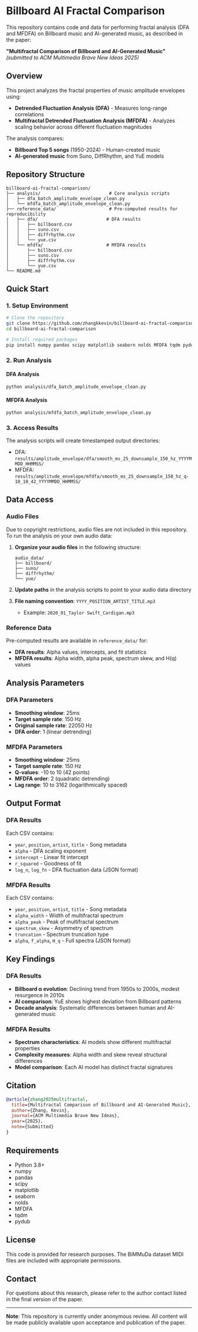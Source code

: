 # Billboard AI Fractal Comparison

This repository contains code and data for performing fractal analysis (DFA and MFDFA) on Billboard music and AI-generated music, as described in the paper:

**"Multifractal Comparison of Billboard and AI-Generated Music"**  
*(submitted to ACM Multimedia Brave New Ideas 2025)*

## Overview

This project analyzes the fractal properties of music amplitude envelopes using:
- **Detrended Fluctuation Analysis (DFA)** - Measures long-range correlations
- **Multifractal Detrended Fluctuation Analysis (MFDFA)** - Analyzes scaling behavior across different fluctuation magnitudes

The analysis compares:
- **Billboard Top 5 songs** (1950-2024) - Human-created music
- **AI-generated music** from Suno, DiffRhythm, and YuE models

## Repository Structure

```
billboard-ai-fractal-comparison/
├── analysis/                          # Core analysis scripts
│   ├── dfa_batch_amplitude_envelope_clean.py
│   └── mfdfa_batch_amplitude_envelope_clean.py
├── reference_data/                    # Pre-computed results for reproducibility
│   ├── dfa/                          # DFA results
│   │   ├── billboard.csv
│   │   ├── suno.csv
│   │   ├── diffrhythm.csv
│   │   └── yue.csv
│   └── mfdfa/                        # MFDFA results
│       ├── billboard.csv
│       ├── suno.csv
│       ├── diffrhythm.csv
│       └── yue.csv
└── README.md
```

## Quick Start

### 1. Setup Environment

```bash
# Clone the repository
git clone https://github.com/zhangkkevin/billboard-ai-fractal-comparison.git
cd billboard-ai-fractal-comparison

# Install required packages
pip install numpy pandas scipy matplotlib seaborn nolds MFDFA tqdm pydub
```

### 2. Run Analysis

#### DFA Analysis
```bash
python analysis/dfa_batch_amplitude_envelope_clean.py
```

#### MFDFA Analysis
```bash
python analysis/mfdfa_batch_amplitude_envelope_clean.py
```

### 3. Access Results

The analysis scripts will create timestamped output directories:
- DFA: `results/amplitude_envelope/dfa/smooth_ms_25_downsample_150_hz_YYYYMMDD_HHMMSS/`
- MFDFA: `results/amplitude_envelope/mfdfa/smooth_ms_25_downsample_150_hz_q-10_10_42_YYYYMMDD_HHMMSS/`

## Data Access

### Audio Files
Due to copyright restrictions, audio files are not included in this repository. To run the analysis on your own audio data:

1. **Organize your audio files** in the following structure:
   ```
   audio_data/
   ├── billboard/
   ├── suno/
   ├── diffrhythm/
   └── yue/
   ```

2. **Update paths** in the analysis scripts to point to your audio data directory

3. **File naming convention**: `YYYY_POSITION_ARTIST_TITLE.mp3`
   - Example: `2020_01_Taylor Swift_Cardigan.mp3`

### Reference Data
Pre-computed results are available in `reference_data/` for:
- **DFA results**: Alpha values, intercepts, and fit statistics
- **MFDFA results**: Alpha width, alpha peak, spectrum skew, and H(q) values

## Analysis Parameters

### DFA Parameters
- **Smoothing window**: 25ms
- **Target sample rate**: 150 Hz
- **Original sample rate**: 22050 Hz
- **DFA order**: 1 (linear detrending)

### MFDFA Parameters
- **Smoothing window**: 25ms
- **Target sample rate**: 150 Hz
- **Q-values**: -10 to 10 (42 points)
- **MFDFA order**: 2 (quadratic detrending)
- **Lag range**: 10 to 3162 (logarithmically spaced)

## Output Format

### DFA Results
Each CSV contains:
- `year`, `position`, `artist`, `title` - Song metadata
- `alpha` - DFA scaling exponent
- `intercept` - Linear fit intercept
- `r_squared` - Goodness of fit
- `log_n`, `log_fn` - DFA fluctuation data (JSON format)

### MFDFA Results
Each CSV contains:
- `year`, `position`, `artist`, `title` - Song metadata
- `alpha_width` - Width of multifractal spectrum
- `alpha_peak` - Peak of multifractal spectrum
- `spectrum_skew` - Asymmetry of spectrum
- `truncation` - Spectrum truncation type
- `alpha`, `f_alpha`, `H_q` - Full spectra (JSON format)

## Key Findings

### DFA Results
- **Billboard α evolution**: Declining trend from 1950s to 2000s, modest resurgence in 2010s
- **AI comparison**: YuE shows highest deviation from Billboard patterns
- **Decade analysis**: Systematic differences between human and AI-generated music

### MFDFA Results
- **Spectrum characteristics**: AI models show different multifractal properties
- **Complexity measures**: Alpha width and skew reveal structural differences
- **Model comparison**: Each AI model has distinct fractal signatures

## Citation

```bibtex
@article{zhang2025multifractal,
  title={Multifractal Comparison of Billboard and AI-Generated Music},
  author={Zhang, Kevin},
  journal={ACM Multimedia Brave New Ideas},
  year={2025},
  note={Submitted}
}
```

## Requirements

- Python 3.8+
- numpy
- pandas
- scipy
- matplotlib
- seaborn
- nolds
- MFDFA
- tqdm
- pydub

## License

This code is provided for research purposes. The BiMMuDa dataset MIDI files are included with appropriate permissions.

## Contact

For questions about this research, please refer to the author contact listed in the final version of the paper.

---

**Note**: This repository is currently under anonymous review. All content will be made publicly available upon acceptance and publication of the paper.
